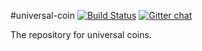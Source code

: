 #universal-coin
[![Build Status](https://travis-ci.org/WBL-BjoernLange/universal-coins.png)](https://travis-ci.org/WBL-BjoernLange/universal-coins) [![Gitter chat](https://badges.gitter.im/WBL-BjoernLange/universal-coins.png)](https://gitter.im/WBL-BjoernLange/universal-coins)


The repository for universal coins.
